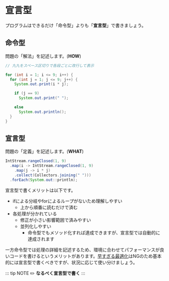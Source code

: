 # 宣言型
プログラムはできるだけ「命令型」よりも「**宣言型**」で書きましょう。

## 命令型
問題の「解法」を記述します。(**HOW**)

```java
// 九九をスペース区切りで各段ごとに改行して表示

for (int i = 1; i <= 9; i++) {
  for (int j = 1; j <= 9; j++) {
    System.out.print(i * j);

    if (j == 9)
      System.out.print(" ");

    else
      System.out.println();
  }
}
```

## 宣言型
問題の「定義」を記述します。(**WHAT**)

```java
IntStream.rangeClosed(1, 9)
  .map(i -> IntStream.rangeClosed(1, 9)
    .map(j -> i * j)
    .collect(Collectors.joining(" ")))
  .forEach(System.out::println);
```

宣言型で書くメリットは以下です。

- ifによる分岐やforによるループがないため理解しやすい
  - 上から順番に読むだけで済む
- 各処理が分かれている
  - 修正が小さい影響範囲で済みやすい
  - 並列化しやすい
    - 命令型でもメソッド化すれば達成できますが、宣言型では自動的に達成されます

一方命令型では処理の詳細を記述するため、環境に合わせてパフォーマンスが良いコードを書けるというメリットがあります。[早すぎる最適化](premature-optimization.md)はNGのため基本的には宣言型で書くべきですが、状況に応じて使い分けましょう。

::: tip NOTE
:pencil2: **なるべく宣言型で書く**
:::
